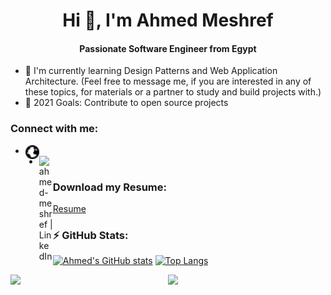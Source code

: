 <h1 align="center">Hi 👋, I'm Ahmed Meshref</h1>
<h4 align="center">Passionate Software Engineer from Egypt</h4>

- 🌱 I'm currently learning Design Patterns and Web Application Architecture.
  (Feel free to message me, if you are interested in any of these topics, for materials or a partner to study and build
  projects with.)
- 🥅 2021 Goals: Contribute to open source projects

### Connect with me:

- [<img align="left" alt="ahmedmeshref.me" width="22px"  src="https://raw.githubusercontent.com/iconic/open-iconic/master/svg/globe.svg" />][website]
- [<img align="left" alt="ahmed-meshref | LinkedIn" width="22px" src="https://cdn.jsdelivr.net/npm/simple-icons@v3/icons/linkedin.svg" />][linkedin]


### Download my Resume:

[Resume](http://ahmedmeshref.com)

### ⚡ GitHub Stats:
[![Ahmed's GitHub stats](https://github-readme-stats.vercel.app/api?username=ahmedmeshref&show_icons=true)](https://github.com/ahmedmeshref)
[![Top Langs](https://github-readme-stats.vercel.app/api/top-langs/?username=ahmedmeshref&hide=jupyter%20notebook,HTMl,CSS)](https://github.com/ahmedmeshref)

<div class="row" style="display: flex">
  <div class="column">
    <img src="https://github-readme-stats.vercel.app/api?username=ahmedmeshref&show_icons=true" style="width:100%; flex: 80%">
  </div>
  <div class="column">
    <img src="https://github-readme-stats.vercel.app/api/top-langs/?username=ahmedmeshref&hide=jupyter%20notebook,HTMl,CSS" style="width:100%; flex: 20%">
  </div>
</div>

[website]: https://ahmedmeshref.me

[linkedin]: https://www.linkedin.com/in/ahmed-meshref/